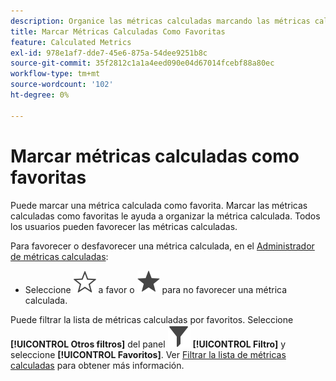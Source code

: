 ```yaml
---
description: Organice las métricas calculadas marcando las métricas calculadas como favoritas.
title: Marcar Métricas Calculadas Como Favoritas
feature: Calculated Metrics
exl-id: 978e1af7-dde7-45e6-875a-54dee9251b8c
source-git-commit: 35f2812c1a1a4eed090e04d67014fcebf88a80ec
workflow-type: tm+mt
source-wordcount: '102'
ht-degree: 0%

---
```


# Marcar métricas calculadas como favoritas

Puede marcar una métrica calculada como favorita. Marcar las métricas calculadas como favoritas le ayuda a organizar la métrica calculada. Todos los usuarios pueden favorecer las métricas calculadas.

Para favorecer o desfavorecer una métrica calculada, en el [Administrador de métricas calculadas](cm-manager.md):

* Seleccione ![Contorno de estrella](/help/assets/icons/StarOutline.svg) a favor o ![Estrella](/help/assets/icons/Star.svg) para no favorecer una métrica calculada.

Puede filtrar la lista de métricas calculadas por favoritos. Seleccione **[!UICONTROL Otros filtros]** del panel ![Filtro](/help/assets/icons/Filter.svg) **[!UICONTROL Filtro]** y seleccione **[!UICONTROL Favoritos]**. Ver [Filtrar la lista de métricas calculadas](cm-filter.md) para obtener más información.
